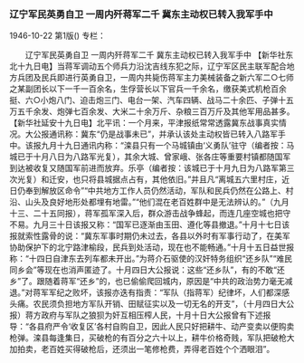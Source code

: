 ### 辽宁军民英勇自卫  一周内歼蒋军二千  冀东主动权已转入我军手中

1946-10-22
第1版()
专栏：

　　辽宁军民英勇自卫
    一周内歼蒋军二千
    冀东主动权已转入我军手中
    【新华社东北十九日电】当蒋军调动五个师兵力沿沈吉线东犯之际，辽宁军区民主联军配合地方兵团及民兵即进行英勇自卫，一周内共毙伤蒋军主力美械装备之新六军二○七师之某副团长以下一千一百余名，生俘营长以下官兵一千余名，缴获美式机枪百余挺、六○小炮八门、迫击炮三门、电台一架、汽车四辆、战马二十余匹、子弹十五万五千余发、炮弹七百余发、大米二十余万斤、杂粮三百万斤及其他军用品甚多。
    【新华社延安十九日电】北平讯：一个月来，平津报纸常常透露冀东战事真实情况。大公报通讯称：冀东“仍是战事未已”，并承认该处主动权皆已转入八路军手中。该报九月十九日通讯内称：“滦县只有一个马城镇由‘义勇队’驻守（编者按：马城已于十月八日为八路军光复），其余大城、曾家峨、张各庄等重要村镇都随国军到达被收复又随国军前进而放弃。乐亭（编者按：该城已于十月九日为八路军第三次光复）和迁安，也只将县城据点占有，其他依旧。”并且凡“离城五六里村庄，近日仍奉到解放区命令”“中共地方工作人员仍然活动，军队和民兵仍然在公路上、村沿、山头及良好地形处都埋有地雷。”“他们混在老百姓群中是无法辨认的。”（九月十三、二十五同报），蒋军孤军深入后，群众游击战争蜂起，而连几座空城也把守不易。九月三十日该报又称：“国军已逐渐由玉田、遵化等县撤退。”十月十七日该报就索性露骨的说：“冀东军事时期仍未过去，各县以外时有军事行动了，在美军协助保护下的北宁路津榆段，民兵到处活动，现在也不能畅通。”十月十五日益世报称：“十四日自津东去列车都未开出。”为蒋介石驱使的汉奸特务组织“还乡队”“难民同乡会”等现在也消声匿迹了。十月四日大公报说：这些“还乡队”，有的不敢“还乡”了。跟随着蒋军“还乡”的，也已偷偷爬回城内，原因是“中共的政治势力毫无减退。”对蒋军军纪之败坏，该报亦迭有指责：“军队（指蒋军）纪律坏，人们都深感头痛。农民须负担地方军队开销、田赋征实以及一切无名的开支”，（十月四日大公报）蒋方政府与军队之狼狈为奸互相压榨人民，十月十日大公报曾有下述报导：“各县府严令‘收复区’各村自购自卫，因此人民只好把耕牛、动产变卖以便购卖枪弹。滦县每逢集日，买破枪的有百分之六十以上，耕牛价格奇贱，军队把破枪大加拍卖，老百姓买得破枪后，还须出一笔修枪费，弄得老百姓个个洒眼泪”。
